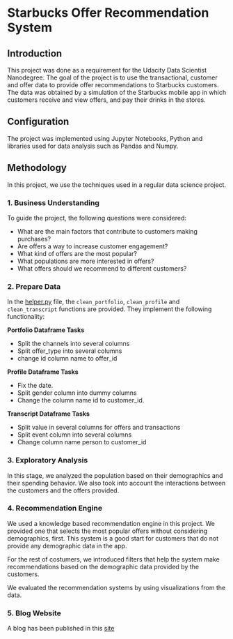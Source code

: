 # Starbucks Offer Recommendation System

## Introduction

This project was done as a requirement for the Udacity Data Scientist
Nanodegree. The goal of the project is to use the transactional,
customer and offer data to provide offer recommendations to Starbucks
customers. The data was obtained by a simulation of the Starbucks
mobile app in which customers receive and view offers, and pay their
drinks in the stores.

## Configuration

The project was implemented using Jupyter Notebooks, Python and
libraries used for data analysis such as Pandas and Numpy. 

## Methodology

In this project, we use the techniques used in a regular data science project.

### 1. Business Understanding

To guide the project, the following questions were considered:

- What are the main factors that contribute to customers making purchases?
- Are offers a way to increase customer engagement?
- What kind of offers are the most popular?
- What populations are more interested in offers?
- What offers should we recommend to different customers?

### 2. Prepare Data

In the [helper.py](https://github.com/MohanCR97/Udacity-Data_Scientist_Nanodegree/blob/master/Starbucks_CapstoneProject/helper.py)
file, the `clean_portfolio`, `clean_profile` and `clean_transcript` functions are
provided. They implement the following functionality:

**Portfolio Dataframe Tasks**
* Split the channels into several columns
* Split offer_type into several columns
* change id column name to offer_id

**Profile Dataframe Tasks**
* Fix the date.
* Split gender column into dummy columns
* Change the column name id to customer_id. 

**Transcript Dataframe Tasks**

* Split value in several columns for offers and transactions
* Split event column into several columns
* Change column name person to customer_id


### 3. Exploratory Analysis

In this stage, we analyzed the population based on their demographics
and their spending behavior. We also took into account the
interactions between the customers and the offers provided.


### 4. Recommendation Engine

We used a knowledge based recommendation engine in this project. We
provided one that selects the most popular offers without considering
demographics, first. This system is a good start for customers that do
not provide any demographic data in the app.

For the rest of costumers, we introduced filters that help the system
make recommendations based on the demographic data provided by the
customers.

We evaluated the recommendation systems by using visualizations from
the data.

### 5. Blog Website

A blog has been published in this [site]( https://mohancr97.github.io/Starbucks_CapstoneProject/.)
